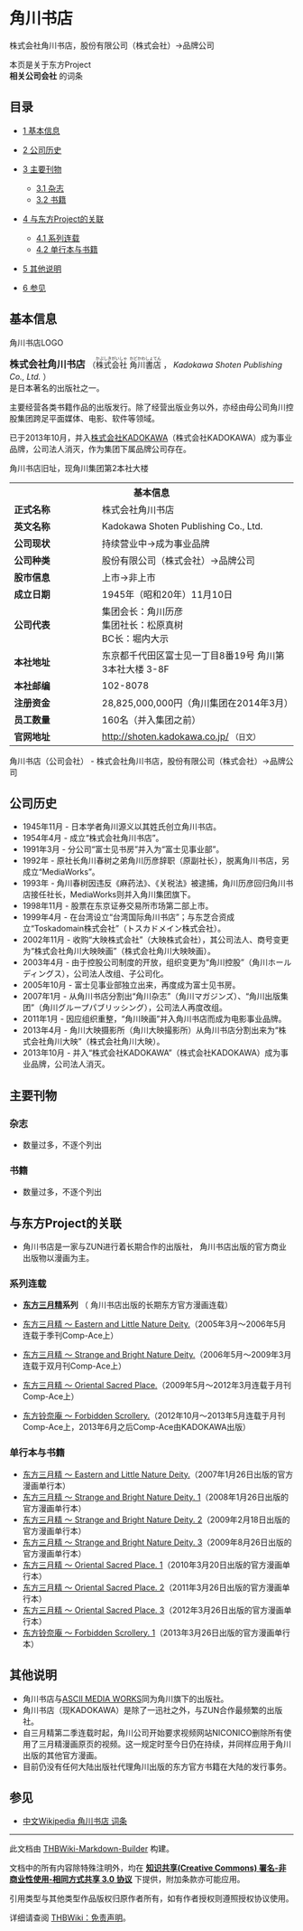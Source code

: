 # 角川书店

<!-- source html: G:\repos\THBWiki-Markdown-Builder\THBWikiMarkdown\Temp\main\8\82\ns0%3A%E8%A7%92%E5%B7%9D%E4%B9%A6%E5%BA%97.html -->

株式会社角川书店，股份有限公司（株式会社）→品牌公司

本页是关于东方Project  
 **相关公司会社** 的词条

## 目录

- [1 基本信息](#基本信息)
- [2 公司历史](#公司历史)
- [3 主要刊物](#主要刊物)

  - [3.1 杂志](#杂志)
  - [3.2 书籍](#书籍)



- [4 与东方Project的关联](#与东方Project的关联)

  - [4.1 系列连载](#系列连载)
  - [4.2 单行本与书籍](#单行本与书籍)



- [5 其他说明](#其他说明)
- [6 参见](#参见)





## 基本信息
[](./文件-角川书店LOGO.png.md)  角川书店LOGO
  
<big> **株式会社角川书店** </big>（<ruby lang="ja"><rb>株式会社</rb><rp> (</rp><rt>かぶしきがいしゃ</rt><rp>) </rp></ruby>
<ruby lang="ja"><rb>角川書店</rb><rp> (</rp><rt>かどかわしょてん</rt><rp>) </rp></ruby>
， *Kadokawa Shoten Publishing Co., Ltd.* ）  
是日本著名的出版社之一。
  
  
主要经营各类书籍作品的出版发行。除了经营出版业务以外，亦经由母公司角川控股集团跨足平面媒体、电影、软件等领域。  

已于2013年10月，并入[株式会社KADOKAWA](./角川集团.md)（株式会社KADOKAWA）成为事业品牌，公司法人消灭，作为集团下属品牌公司存在。
  

[](./文件-角川集团第2本社大楼.jpg.md)  [](./文件-角川集团第2本社大楼.jpg.md)角川书店旧址，现角川集团第2本社大楼

<table>
<tbody><tr>
<th colspan="2">基本信息</th>
</tr>
<tr>
<td style="width:140px"><b>正式名称</b></td><td style="min-width:300px">株式会社角川书店</td></tr><tr><td><b>英文名称</b></td><td>Kadokawa Shoten Publishing Co., Ltd.</td></tr><tr><td><b>公司现状</b></td><td>持续营业中→成为事业品牌</td></tr><tr><td><b>公司种类</b></td><td>股份有限公司（株式会社）→品牌公司</td></tr><tr><td><b>股市信息</b></td><td>上市→非上市</td></tr><tr><td><b>成立日期</b></td><td>1945年（昭和20年）11月10日</td></tr><tr><td><b>公司代表</b></td><td>集团会长：角川历彦<br>集团社长：松原真树<br>BC长：堀内大示</td></tr><tr><td><b>本社地址</b></td><td>东京都千代田区富士见一丁目8番19号 角川第3本社大楼 3-8F</td></tr><tr><td><b>本社邮编</b></td><td>102-8078</td></tr><tr><td><b>注册资金</b></td><td>28,825,000,000円（角川集团在2014年3月）</td></tr><tr><td><b>员工数量</b></td><td>160名（并入集团之前）</td></tr><tr><td><b>官网地址</b></td><td><a rel="nofollow" class="external free" href="http://shoten.kadokawa.co.jp/">http://shoten.kadokawa.co.jp/</a> <span style="font-family: sans-serif; cursor: default; color:#555; font-size: 0.8em; bottom: 0.1em; font-weight: bold;" title="连接到日文网页">（日文）</span></td></tr></tbody></table>

角川书店（公司会社） - 株式会社角川书店，股份有限公司（株式会社）→品牌公司

## 公司历史
- 1945年11月 - 日本学者角川源义以其姓氏创立角川书店。
- 1954年4月 - 成立“株式会社角川书店”。
- 1991年3月 - 分公司“富士见书房”并入为“富士见事业部”。
- 1992年 - 原社长角川春树之弟角川历彦辞职（原副社长），脱离角川书店，另成立“MediaWorks”。
- 1993年 - 角川春树因违反《麻药法》、《关税法》被逮捕，角川历彦回归角川书店接任社长，MediaWorks则并入角川集团旗下。
- 1998年11月 - 股票在东京证券交易所市场第二部上市。
- 1999年4月 - 在台湾设立“台湾国际角川书店”；与东芝合资成立“Toskadomain株式会社”（トスカドメイン株式会社）。
- 2002年11月 - 收购“大映株式会社”（大映株式会社），其公司法人、商号变更为“株式会社角川大映映画”（株式会社角川大映映画）。
- 2003年4月 - 由于控股公司制度的开放，组织变更为“角川控股”（角川ホールディングス），公司法人改组、子公司化。
- 2005年10月 - 富士见事业部独立出来，再度成为富士见书房。
- 2007年1月 - 从角川书店分割出“角川杂志”（角川マガジンズ）、“角川出版集团”（角川グループパブリッシング），公司法人再度改组。
- 2011年1月 - 因应组织重整，“角川映画”并入角川书店而成为电影事业品牌。
- 2013年4月 - 角川大映摄影所（角川大映撮影所）从角川书店分割出来为“株式会社角川大映”（株式会社角川大映）。
- 2013年10月 - 并入“株式会社KADOKAWA”（株式会社KADOKAWA）成为事业品牌，公司法人消灭。


## 主要刊物

### 杂志
- 数量过多，不逐个列出


### 书籍
- 数量过多，不逐个列出


## 与东方Project的关联
- 角川书店是一家与ZUN进行着长期合作的出版社， 角川书店出版的官方商业出版物以漫画为主。


### 系列连载
-  **[东方三月精](./东方三月精.md)系列** （ 角川书店出版的长期东方官方漫画连载）
  - [东方三月精 ～ Eastern and Little Nature Deity.](./东方三月精_～_Eastern_and_Little_Nature_Deity..md)（2005年3月～2006年5月连载于季刊Comp-Ace上）
  - [东方三月精 ～ Strange and Bright Nature Deity.](./东方三月精_～_Strange_and_Bright_Nature_Deity..md)（2006年5月～2009年3月连载于双月刊Comp-Ace上）
  - [东方三月精 ～ Oriental Sacred Place.](./东方三月精_～_Oriental_Sacred_Place..md)（2009年5月～2012年3月连载于月刊Comp-Ace上）


- [东方铃奈庵 ～ Forbidden Scrollery.](./东方铃奈庵.md)（2012年10月～2013年5月连载于月刊Comp-Ace上，2013年6月之后Comp-Ace由KADOKAWA出版）


### 单行本与书籍
- [东方三月精 ～ Eastern and Little Nature Deity.](./东方三月精_～_Eastern_and_Little_Nature_Deity..md)（2007年1月26日出版的官方漫画单行本）
- [东方三月精 ～ Strange and Bright Nature Deity. 1](./东方三月精_～_Strange_and_Bright_Nature_Deity..md)（2008年1月26日出版的官方漫画单行本）
- [东方三月精 ～ Strange and Bright Nature Deity. 2](./东方三月精_～_Strange_and_Bright_Nature_Deity..md)（2009年2月18日出版的官方漫画单行本）
- [东方三月精 ～ Strange and Bright Nature Deity. 3](./东方三月精_～_Strange_and_Bright_Nature_Deity..md)（2009年8月26日出版的官方漫画单行本）
- [东方三月精 ～ Oriental Sacred Place. 1](./东方三月精_～_Oriental_Sacred_Place..md)（2010年3月20日出版的官方漫画单行本）
- [东方三月精 ～ Oriental Sacred Place. 2](./东方三月精_～_Oriental_Sacred_Place..md)（2011年3月26日出版的官方漫画单行本）
- [东方三月精 ～ Oriental Sacred Place. 3](./东方三月精_～_Oriental_Sacred_Place..md)（2012年3月26日出版的官方漫画单行本）
- [东方铃奈庵 ～ Forbidden Scrollery. 1](./东方铃奈庵.md)（2013年3月26日出版的官方漫画单行本）


## 其他说明
- 角川书店与[ASCII MEDIA WORKS](./ASCII_MEDIA_WORKS.md)同为角川旗下的出版社。
- 角川书店（现KADOKAWA）是除了一迅社之外，与ZUN合作最频繁的出版社。
- 自三月精第二季连载时起，角川公司开始要求视频网站NICONICO删除所有使用了三月精漫画原页的视频。这一规定时至今日仍在持续，并同样应用于角川出版的其他官方漫画。
- 目前仍没有任何大陆出版社代理角川出版的东方官方书籍在大陆的发行事务。


## 参见
- [中文Wikipedia 角川书店 词条](http://zh.wikipedia.org/wiki/角川书店)





---

此文档由 [THBWiki-Markdown-Builder](https://github.com/Delsin-Yu/THBWiki-Markdown-Builder) 构建。

文档中的所有内容除特殊注明外，均在 [**知识共享(Creative Commons) 署名-非商业性使用-相同方式共享 3.0 协议**](https://creativecommons.org/licenses/by-sa/3.0/deed.zh-hans) 下提供，附加条款亦可能应用。

引用类型与其他类型作品版权归原作者所有，如有作者授权则遵照授权协议使用。

详细请查阅 [THBWiki：免责声明](https://thbwiki.cc/THBWiki:%E5%85%8D%E8%B4%A3%E5%A3%B0%E6%98%8E)。

